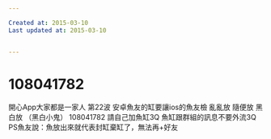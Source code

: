 ```yaml
---

Created at: 2015-03-10
Last updated at: 2015-03-10


---
```


# 108041782


開心App大家都是一家人
第22波
安卓魚友的缸要讓ios的魚友檢
亂亂放
隨便放
黑白放
（黑白小鬼）
108041782
請自己加魚缸3Q
魚缸跟群組的訊息不要外流3Q
PS魚友說：魚放出來就代表封缸棄缸了，無法再+好友

